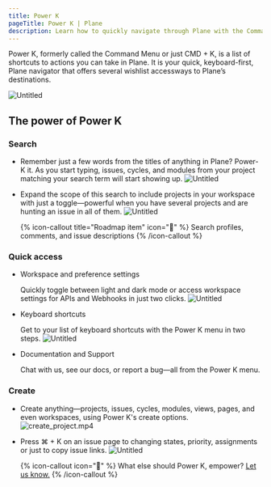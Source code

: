 ```yaml
---
title: Power K
pageTitle: Power K | Plane
description: Learn how to quickly navigate through Plane with the Command + K shortcut on Mac, Ctrl + K on Windows and other OSes.
---
```


Power K, formerly called the Command Menu or just CMD + K, is a list of shortcuts to actions you can take in Plane. It is your quick, keyboard-first, Plane navigator that offers several wishlist accessways to Plane’s destinations.

![Untitled](/images/power-k/initial.png)

## The power of Power K

### Search

- Remember just a few words from the titles of anything in Plane? Power-K it. As you start typing, issues, cycles, and modules from your project matching your search term will start showing up.
  ![Untitled](/images/power-k/search.png)

- Expand the scope of this search to include projects in your workspace with just a toggle—powerful when you have several projects and are hunting an issue in all of them.
  ![Untitled](/images/power-k/search-2.png)

  {% icon-callout title="Roadmap item" icon="🎯" %}
  Search profiles, comments, and issue descriptions
  {% /icon-callout %}

### Quick access

- Workspace and preference settings

  Quickly toggle between light and dark mode or access workspace settings for APIs and Webhooks in just two clicks.
  ![Untitled](/images/power-k/quick-access-1.png)

- Keyboard shortcuts

  Get to your list of keyboard shortcuts with the Power K menu in two steps.
  ![Untitled](/images/power-k/quick-access-2.png)

- Documentation and Support

  Chat with us, see our docs, or report a bug—all from the Power K menu.

### Create

- Create anything—projects, issues, cycles, modules, views, pages, and even workspaces, using Power K's create options.
  ![create_project.mp4](/images/power-k/create-project.gif)

- Press ⌘ + K on an issue page to changing states, priority, assignments or just to copy issue links.
  ![Untitled](/images/power-k/create.png)

  {% icon-callout icon="🎯" %}
  What else should Power K, empower? [Let us know.](https://github.com/makeplane/plane)
  {% /icon-callout %}

